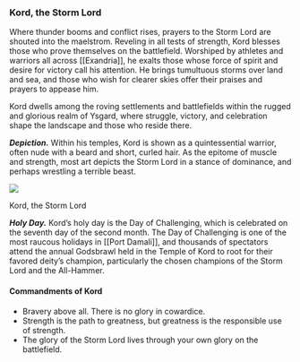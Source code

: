 ### Kord, the Storm Lord

Where thunder booms and conflict rises, prayers to the Storm Lord are shouted into the maelstrom. Reveling in all tests of strength, Kord blesses those who prove themselves on the battlefield. Worshiped by athletes and warriors all across [[Exandria]], he exalts those whose force of spirit and desire for victory call his attention. He brings tumultuous storms over land and sea, and those who wish for clearer skies offer their praises and prayers to appease him.

Kord dwells among the roving settlements and battlefields within the rugged and glorious realm of Ysgard, where struggle, victory, and celebration shape the landscape and those who reside there.

**_Depiction._** Within his temples, Kord is shown as a quintessential warrior, often nude with a beard and short, curled hair. As the epitome of muscle and strength, most art depicts the Storm Lord in a stance of dominance, and perhaps wrestling a terrible beast.

[![](https://media.dndbeyond.com/compendium-images/egtw/yDOyqyOocErRgYJK/01-10.png)](https://media.dndbeyond.com/compendium-images/egtw/yDOyqyOocErRgYJK/01-10.png)

Kord, the Storm Lord

**_Holy Day._** Kord’s holy day is the Day of Challenging, which is celebrated on the seventh day of the second month. The Day of Challenging is one of the most raucous holidays in [[Port Damali]], and thousands of spectators attend the annual Godsbrawl held in the Temple of Kord to root for their favored deity’s champion, particularly the chosen champions of the Storm Lord and the All-Hammer.

#### Commandments of Kord

-   Bravery above all. There is no glory in cowardice.
-   Strength is the path to greatness, but greatness is the responsible use of strength.
-   The glory of the Storm Lord lives through your own glory on the battlefield.